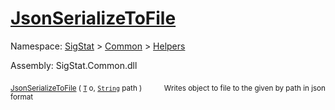 # [JsonSerializeToFile](./SerializationHelper-100664030.md)

Namespace: [SigStat]() > [Common](./../../README.md) > [Helpers](./../README.md)

Assembly: SigStat.Common.dll

<sub>[JsonSerializeToFile](./SerializationHelper-100664030.md) ( [`T`](./SerializationHelper-100664030.md) o, [`String`](https://docs.microsoft.com/en-us/dotnet/api/System.String) path )</sub>&nbsp;&nbsp;&nbsp;&nbsp;&nbsp;&nbsp;&nbsp;&nbsp;&nbsp;<sub>Writes object to file to the given by path in json format</sub>
